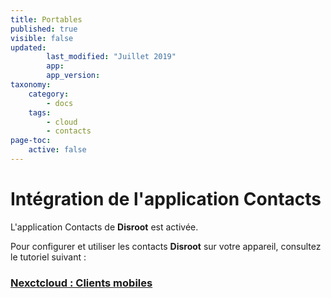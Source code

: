 ```yaml
---
title: Portables
published: true
visible: false
updated:
        last_modified: "Juillet 2019"
        app:
        app_version:
taxonomy:
    category:
        - docs
    tags:
        - cloud
        - contacts
page-toc:
    active: false
---
```


# Intégration de l'application Contacts

L'application Contacts de **Disroot** est activée.

Pour configurer et utiliser les contacts **Disroot** sur votre appareil, consultez le tutoriel suivant :

### [Nexctcloud : Clients mobiles](tutorials/cloud/clients/mobile)
